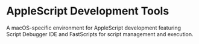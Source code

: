 # AppleScript Development Tools

A macOS-specific environment for AppleScript development featuring Script Debugger IDE and FastScripts for script management and execution.
